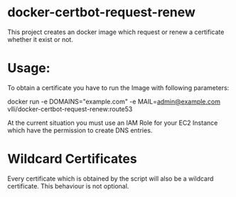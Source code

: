 # docker-certbot-request-renew
This project creates an docker image which request or renew a certificate whether it exist or not.

# Usage:
To obtain a certificate you have to run the Image with following parameters:

docker run -e DOMAINS="example.com" -e MAIL=admin@example.com vlli/docker-certbot-request-renew:route53

At the current situation you must use an IAM Role for your EC2 Instance which have the permission to create DNS entries.

# Wildcard Certificates
Every certificate which is obtained by the script will also be a wildcard certificate. This behaviour is not optional.